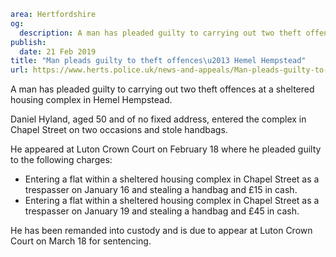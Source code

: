 ```yaml
area: Hertfordshire
og:
  description: A man has pleaded guilty to carrying out two theft offences at a sheltered housing complex in Hemel Hempstead.
publish:
  date: 21 Feb 2019
title: "Man pleads guilty to theft offences\u2013 Hemel Hempstead"
url: https://www.herts.police.uk/news-and-appeals/Man-pleads-guilty-to-theft-offences-2606
```

A man has pleaded guilty to carrying out two theft offences at a sheltered housing complex in Hemel Hempstead.

Daniel Hyland, aged 50 and of no fixed address, entered the complex in Chapel Street on two occasions and stole handbags.

He appeared at Luton Crown Court on February 18 where he pleaded guilty to the following charges:

 * Entering a flat within a sheltered housing complex in Chapel Street as a trespasser on January 16 and stealing a handbag and £15 in cash.
 * Entering a flat within a sheltered housing complex in Chapel Street as a trespasser on January 19 and stealing a handbag and £45 in cash.

He has been remanded into custody and is due to appear at Luton Crown Court on March 18 for sentencing.
